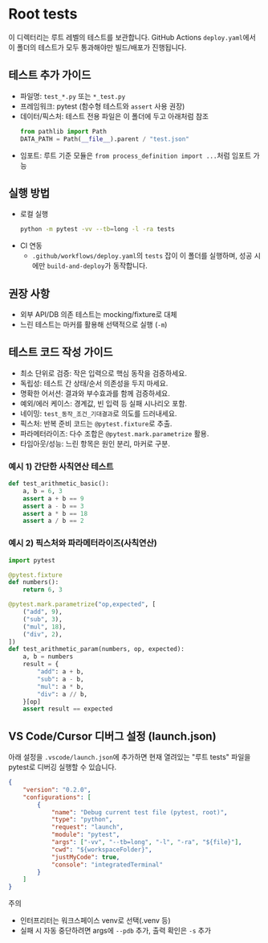 # Root tests

이 디렉터리는 루트 레벨의 테스트를 보관합니다. GitHub Actions `deploy.yaml`에서 이 폴더의 테스트가 모두 통과해야만 빌드/배포가 진행됩니다.

## 테스트 추가 가이드
- 파일명: `test_*.py` 또는 `*_test.py`
- 프레임워크: pytest (함수형 테스트와 `assert` 사용 권장)
- 데이터/픽스처: 테스트 전용 파일은 이 폴더에 두고 아래처럼 참조
  ```python
  from pathlib import Path
  DATA_PATH = Path(__file__).parent / "test.json"
  ```
- 임포트: 루트 기준 모듈은 `from process_definition import ...`처럼 임포트 가능

## 실행 방법
- 로컬 실행
  ```bash
  python -m pytest -vv --tb=long -l -ra tests
  ```
- CI 연동
  - `.github/workflows/deploy.yaml`의 `tests` 잡이 이 폴더를 실행하며, 성공 시에만 `build-and-deploy`가 동작합니다.

## 권장 사항
- 외부 API/DB 의존 테스트는 mocking/fixture로 대체
- 느린 테스트는 마커를 활용해 선택적으로 실행 (`-m`)

## 테스트 코드 작성 가이드
- 최소 단위로 검증: 작은 입력으로 핵심 동작을 검증하세요.
- 독립성: 테스트 간 상태/순서 의존성을 두지 마세요.
- 명확한 어서션: 결과와 부수효과를 함께 검증하세요.
- 예외/에러 케이스: 경계값, 빈 입력 등 실패 시나리오 포함.
- 네이밍: `test_동작_조건_기대결과`로 의도를 드러내세요.
- 픽스처: 반복 준비 코드는 `@pytest.fixture`로 추출.
- 파라메터라이즈: 다수 조합은 `@pytest.mark.parametrize` 활용.
- 타임아웃/성능: 느린 항목은 원인 분리, 마커로 구분.

### 예시 1) 간단한 사칙연산 테스트
```python
def test_arithmetic_basic():
    a, b = 6, 3
    assert a + b == 9
    assert a - b == 3
    assert a * b == 18
    assert a / b == 2
```

### 예시 2) 픽스처와 파라메터라이즈(사칙연산)
```python
import pytest

@pytest.fixture
def numbers():
    return 6, 3

@pytest.mark.parametrize("op,expected", [
    ("add", 9),
    ("sub", 3),
    ("mul", 18),
    ("div", 2),
])
def test_arithmetic_param(numbers, op, expected):
    a, b = numbers
    result = {
        "add": a + b,
        "sub": a - b,
        "mul": a * b,
        "div": a // b,
    }[op]
    assert result == expected
```

## VS Code/Cursor 디버그 설정 (launch.json)
아래 설정을 `.vscode/launch.json`에 추가하면 현재 열려있는 "루트 tests" 파일을 pytest로 디버깅 실행할 수 있습니다.

```json
{
    "version": "0.2.0",
    "configurations": [
        {
            "name": "Debug current test file (pytest, root)",
            "type": "python",
            "request": "launch",
            "module": "pytest",
            "args": ["-vv", "--tb=long", "-l", "-ra", "${file}"],
            "cwd": "${workspaceFolder}",
            "justMyCode": true,
            "console": "integratedTerminal"
        }
    ]
}
```

주의
- 인터프리터는 워크스페이스 venv로 선택(.venv 등)
- 실패 시 자동 중단하려면 args에 `--pdb` 추가, 출력 확인은 `-s` 추가
